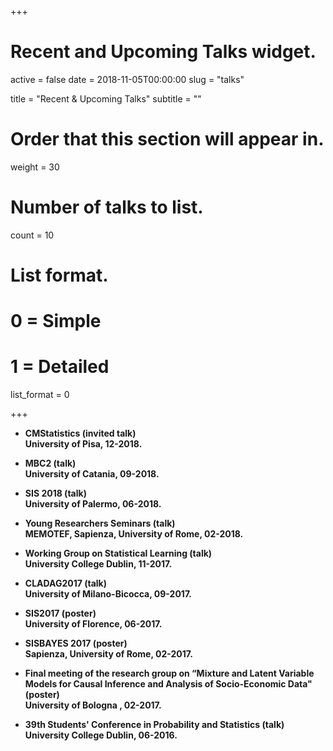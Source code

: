 ﻿+++
# Recent and Upcoming Talks widget.
active = false
date = 2018-11-05T00:00:00
slug = "talks"

title = "Recent & Upcoming Talks"
subtitle = ""

# Order that this section will appear in.
weight = 30

# Number of talks to list.
count = 10

# List format.
#   0 = Simple
#   1 = Detailed
list_format = 0

+++

- <b>CMStatistics <b> (invited talk) <br>
  University of Pisa, 12-2018.

- <b>MBC2<b> (talk) <br>
  University of Catania, 09-2018.
 
- <b>SIS 2018<b> (talk) <br>
  University of Palermo, 06-2018.
  
- <b>Young Researchers Seminars<b> (talk)<br>
  MEMOTEF,  Sapienza, University of Rome, 02-2018.
  
- <b>Working Group on Statistical Learning<b> (talk)<br>
  University College Dublin, 11-2017.

- <b>CLADAG2017<b> (talk) <br>
  University of Milano-Bicocca, 09-2017.
  
- <b>SIS2017<b> (poster) <br>
  University of Florence, 06-2017.
  
- <b>SISBAYES 2017<b> (poster) <br>
  Sapienza, University of Rome, 02-2017.
  
- <b>Final meeting of the research group on “Mixture and Latent Variable Models for Causal Inference and Analysis of Socio-Economic Data"<b> (poster)<br>
  University of Bologna , 02-2017.
   
- <b>39th Students' Conference in Probability and Statistics<b> (talk)<br>
  University College Dublin, 06-2016.

